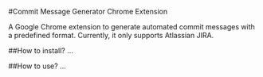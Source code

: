 #Commit Message Generator Chrome Extension

A Google Chrome extension to generate automated commit messages with a predefined format. Currently, it only supports Atlassian JIRA.

##How to install?
...

##How to use?
...